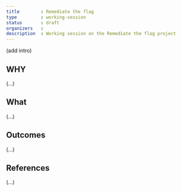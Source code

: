 ```yaml
---
title        : Remediate the flag
type         : working-session
status       : draft
organizers   : 
description  : Working session on the Remediate the flag project
---
```


(add intro)

## WHY

(...)

## What

(...)

## Outcomes

(...)

## References

(...)

